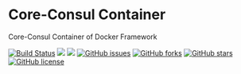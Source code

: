 # Core-Consul Container
Core-Consul Container of Docker Framework

[![Build Status](https://travis-ci.org/dockerframework/core-consul.svg?branch=master)](https://travis-ci.org/dockerframework/core-consul) [![](https://images.microbadger.com/badges/image/dockerframework/core-consul:latest.svg)](https://microbadger.com/images/dockerframework/core-consul:latest "Layers") [![](https://images.microbadger.com/badges/version/dockerframework/core-consul:latest.svg)](https://microbadger.com/images/dockerframework/core-consul:latest "Version") [![GitHub issues](https://img.shields.io/github/issues/dockerframework/core-consul.svg)](https://github.com/dockerframework/core-consul/issues) [![GitHub forks](https://img.shields.io/github/forks/dockerframework/core-consul.svg)](https://github.com/dockerframework/core-consul/network) [![GitHub stars](https://img.shields.io/github/stars/dockerframework/core-consul.svg)](https://github.com/dockerframework/core-consul/stargazers) [![GitHub license](https://img.shields.io/badge/license-MIT-blue.svg)](https://raw.githubusercontent.com/dockerframework/core-consul/master/LICENSE)
